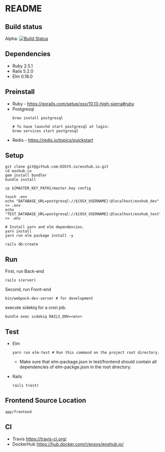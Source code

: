 # README

## Build status
Alpha: [![Build Status](https://travis-ci.org/EOSYS-io/eoshub.io.svg?branch=alpha)](https://travis-ci.org/EOSYS-io/eoshub.io)

## Dependencies
- Ruby 2.5.1
- Rails 5.2.0
- Elm 0.18.0

## Preinstall
- Ruby - https://gorails.com/setup/osx/10.13-high-sierra#ruby
- Postgresql
  ```
  brew install postgresql

  # To have launchd start postgresql at login:
  brew services start postgresql
  ```
- Redis - https://redis.io/topics/quickstart

## Setup
```
git clone git@github.com:EOSYS-io/eoshub.io.git
cd eoshub.io
gem install bundler
bundle install

cp ${MASTER_KEY_PATH}/master.key config

touch .env
echo "DATABASE_URL=postgresql://${OSX_USERNAME}:@localhost/eoshub_dev" >> .env
echo "TEST_DATABASE_URL=postgresql://${OSX_USERNAME}:@localhost/eoshub_test" >> .env

# Install yarn and elm dependencies.
yarn install
yarn run elm package install -y

rails db:create
```

## Run
First, run Back-end  
```  
rails s(erver)  
```  

Second, run Front-end  
```  
bin/webpack-dev-server # for development  
```  

execute sidekiq for a cron job.  
```  
bundle exec sidekiq RAILS_ENV=<env>  
```  


## Test
- Elm
  ```
  yarn run elm-test # Run this command on the project root directory.
  ```
  - Make sure that elm-package.json in test/frontend should contain all dependencies of
  elm-packge.json in the root directory.

- Rails
  ```
  rails t(est)
  ```

## Frontend Source Location
```
app/frontend
```

## CI
- Travis https://travis-ci.org/
- DockerHub https://hub.docker.com/r/eosys/eoshub.io/
